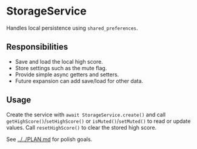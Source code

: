 # StorageService

Handles local persistence using `shared_preferences`.

## Responsibilities

- Save and load the local high score.
- Store settings such as the mute flag.
- Provide simple async getters and setters.
- Future expansion can add save/load for other data.

## Usage

Create the service with `await StorageService.create()` and call
`getHighScore()`/`setHighScore()` or `isMuted()`/`setMuted()` to read or update
values. Call `resetHighScore()` to clear the stored high score.

See [../../PLAN.md](../../PLAN.md) for polish goals.
